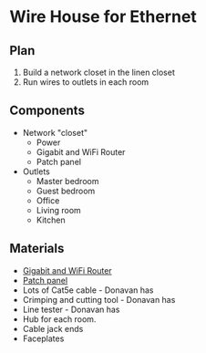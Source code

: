 # Wire House for Ethernet

## Plan

1. Build a network closet in the linen closet
1. Run wires to outlets in each room

## Components

* Network "closet"
    * Power
    * Gigabit and WiFi Router
    * Patch panel
* Outlets
    * Master bedroom
    * Guest bedroom
    * Office
    * Living room
    * Kitchen

## Materials

* [Gigabit and WiFi Router](http://www.amazon.com/NETGEAR-Nighthawk-AC1900-Gigabit-Router/dp/B00F0DD0I6)
* [Patch panel](http://www.amazon.com/Cable-Matters%C2%AE-Rackmount-Wallmount-48-Port/dp/B0072K1P8C/)
* Lots of Cat5e cable - Donavan has
* Crimping and cutting tool - Donavan has
* Line tester - Donavan has
* Hub for each room.
* Cable jack ends
* Faceplates

